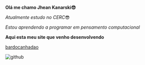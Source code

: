 **Olá me chamo Jhean Kanarski&#128526;**

*Atualmente estudo no CERC*&#128526;

*Estou aprendendo a programar em pensamento computacional*

**Aqui esta meu site que venho desenvolvendo**

[bardocanhadao](https://github.com/kanarski660/BarDoCanhadao.git)

![github](https://www.iugu.com/hubfs/O-que-%C3%A9-github-e-qual-a-sua-import%C3%A2ncia-para-a-programa%C3%A7%C3%A3o.jpg)
